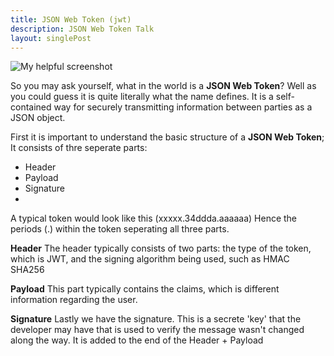 ```yaml
---
title: JSON Web Token (jwt)
description: JSON Web Token Talk
layout: singlePost
---
```


![My helpful screenshot](/memory-lane/images/jwt_logo.png)

So you may ask yourself, what in the world is a **JSON Web Token**? Well as you could guess it is quite literally what the name defines. It is a self-contained way for securely transmitting information between parties as a JSON object. 

First it is important to understand the basic structure of a **JSON Web Token**; It consists of thre seperate parts:

- Header
- Payload
- Signature
- 
A typical token would look like this (xxxxx.34ddda.aaaaaa) Hence the periods (.) within the token seperating all three parts.

**Header**
The header typically consists of two parts: the type of the token, which is JWT, and the signing algorithm being used, such as HMAC SHA256 

**Payload**
This part typically contains the claims, which is different information regarding the user.

**Signature**
Lastly we have the signature. This is a secrete 'key' that the developer may have that is used to verify the message wasn't changed along the way. It is added to the end of the Header + Payload
